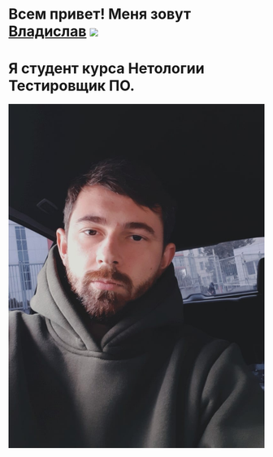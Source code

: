 # Всем привет! Меня зовут [Владислав](https://vk.com/nedorub_sergey) ![](https://github.com/blackcater/blackcater/raw/main/images/Hi.gif)
# Я студент курса Нетологии Тестировщик ПО. 
![Мое фото](https://github.com/VladislavKolontaevskiy/Info/blob/main/I.jpg)
